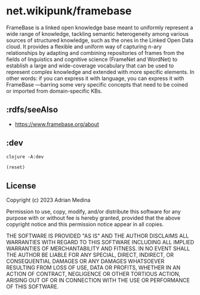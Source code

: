 # net.wikipunk/framebase
FrameBase is a linked open knowledge base meant to uniformly
represent a wide range of knowledge, tackling semantic heterogeneity
among various sources of structured knowledge, such as the ones in
the Linked Open Data cloud. It provides a flexible and uniform way of
capturing n-ary relationships by adapting and combining repositories
of frames from the fields of linguistics and cognitive science
(FrameNet and WordNet) to establish a large and wide-coverage
vocabulary that can be used to represent complex knowledge and
extended with more specific elements. In other words: if you can
express it with language, you can express it with FrameBase —barring
some very specific concepts that need to be coined or imported from
domain-specific KBs. 

## :rdfs/seeAlso
* https://www.framebase.org/about

## :dev

``` shell
clojure -A:dev
```

``` clojure
(reset)
```

## License
Copyright (c) 2023 Adrian Medina

Permission to use, copy, modify, and/or distribute this software for
any purpose with or without fee is hereby granted, provided that the
above copyright notice and this permission notice appear in all
copies.

THE SOFTWARE IS PROVIDED "AS IS" AND THE AUTHOR DISCLAIMS ALL
WARRANTIES WITH REGARD TO THIS SOFTWARE INCLUDING ALL IMPLIED
WARRANTIES OF MERCHANTABILITY AND FITNESS. IN NO EVENT SHALL THE
AUTHOR BE LIABLE FOR ANY SPECIAL, DIRECT, INDIRECT, OR CONSEQUENTIAL
DAMAGES OR ANY DAMAGES WHATSOEVER RESULTING FROM LOSS OF USE, DATA OR
PROFITS, WHETHER IN AN ACTION OF CONTRACT, NEGLIGENCE OR OTHER
TORTIOUS ACTION, ARISING OUT OF OR IN CONNECTION WITH THE USE OR
PERFORMANCE OF THIS SOFTWARE.
